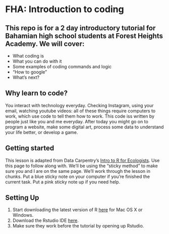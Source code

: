 # FHA: Introduction to coding

## This repo is for a 2 day introductory tutorial for Bahamian high school students at Forest Heights Academy. We will cover:

+ What coding is
+ What you can do with it
+ Some examples of coding commands and logic
+ “How to google”
+ What’s next?

## Why learn to code?

You interact with technology everyday. Checking Instagram, using your email, watching youtube videos: all of these things require computers to work, which use code to tell them how to work. This code iss written by people just like you and me everyday. After today you might go on to program a website, make some digital art, process some data to understand your life better, or develop a game.

## Getting started

This lesson is adapted from Data Carpentry’s [Intro to R for Ecologists](https://datacarpentry.org/R-ecology-lesson/index.html). Use this page to follow along with. We’ll be using the “sticky method” to make sure you and I are on the same page. We’ll work through the lesson in chunks. Put a blue sticky note on your computer if you’re finished the current task. Put a pink sticky note up if you need help.


## Setting Up
 
1. Start downloading the latest version of R [here](https://cloud.r-project.org) for Mac OS X or Windows. 
2. Download the Rstudio IDE [here](https://www.rstudio.com/products/rstudio/download/#download).
3. Make sure they work before the tutorial by opening up Rstudio. 

